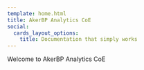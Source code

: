 ```yaml
---
template: home.html
title: AkerBP Analytics CoE
social:
  cards_layout_options:
    title: Documentation that simply works
---
```


Welcome to AkerBP Analytics CoE
